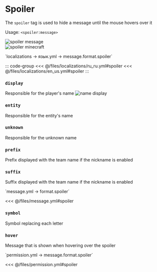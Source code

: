 # Spoiler

The `spoiler` tag is used to hide a message until the mouse hovers over it

Usage: `<spoiler:message>`

![spoiler message](/spoilermessage.png)  
![spoiler minecraft](/spoilerminecraft.png)  

[//]: # (localization)
<!--@include: @/parts/words.md#localization--> 
<!--@include: @/parts/words.md#path--> `localizations → язык.yml → message.format.spoiler`

<!--@include: @/parts/words.md#default--> 

::: code-group
<<< @/files/localizations/ru_ru.yml#spoiler
<<< @/files/localizations/en_us.yml#spoiler
:::

### `display`

Responsible for the player's name
![name display](/namedisplay.png)

### `entity`

Responsible for the entity's name

### `unknown`

Responsible for the unknown name

### `prefix`

Prefix displayed with the team name if the nickname is enabled

### `suffix`

Suffix displayed with the team name if the nickname is enabled

[//]: # (message.yml)
<!--@include: @/parts/words.md#setting-->
<!--@include: @/parts/words.md#path--> `message.yml → format.spoiler`

<!--@include: @/parts/words.md#default-->
<<< @/files/message.yml#spoiler

<!--@include: @/parts/enable.md-->

### `symbol`

Symbol replacing each letter

### `hover`

Message that is shown when hovering over the spoiler

[//]: # (permission.yml)
<!--@include: @/parts/words.md#permission-->
<!--@include: @/parts/words.md#path--> `permission.yml → message.format.spoiler`

<!--@include: @/parts/words.md#default-->
<<< @/files/permission.yml#spoiler

<!--@include: @/parts/permission/permissionTier3.md-->
